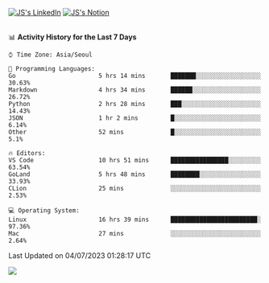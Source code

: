 
[![JS's LinkedIn](https://img.shields.io/badge/LinkedIn-blue?style=for-the-badge&logo=linkedin)](https://www.linkedin.com/in/jaeseung-lee-5a2a32139/) 
[![JS's Notion](https://img.shields.io/badge/Notion-black?style=for-the-badge&logo=notion)](https://bit.ly/ljswiki1) <br><br>
<!-- ![JS's GitHub stats](https://github-readme-stats-lemon-five.vercel.app/api?username=tkxkd0159&hide=contribs,prs,stars,issues&show_icons=true&theme=react&include_all_commits=true)   -->
<!-- ![Top Langs](https://github-readme-stats-lemon-five.vercel.app/api/top-langs/?username=tkxkd0159&layout=compact&hide=jupyter%20notebook,scss,html,css&langs_count=10)  -->


<!--START_SECTION:waka-->
📊 **Activity History for the Last 7 Days** 

```text
⌚︎ Time Zone: Asia/Seoul

💬 Programming Languages: 
Go                       5 hrs 14 mins       ███████░░░░░░░░░░░░░░░░░░   30.63% 
Markdown                 4 hrs 34 mins       ██████░░░░░░░░░░░░░░░░░░░   26.72% 
Python                   2 hrs 28 mins       ███░░░░░░░░░░░░░░░░░░░░░░   14.43% 
JSON                     1 hr 2 mins         █░░░░░░░░░░░░░░░░░░░░░░░░   6.14% 
Other                    52 mins             █░░░░░░░░░░░░░░░░░░░░░░░░   5.1%

🔥 Editors: 
VS Code                  10 hrs 51 mins      ████████████████░░░░░░░░░   63.54% 
GoLand                   5 hrs 48 mins       ████████░░░░░░░░░░░░░░░░░   33.93% 
CLion                    25 mins             ░░░░░░░░░░░░░░░░░░░░░░░░░   2.53%

💻 Operating System: 
Linux                    16 hrs 39 mins      ████████████████████████░   97.36% 
Mac                      27 mins             ░░░░░░░░░░░░░░░░░░░░░░░░░   2.64%

```


 Last Updated on 04/07/2023 01:28:17 UTC
<!--END_SECTION:waka-->

<a href="https://github.com/tkxkd0159/dsalgo">
  <img align="center" src="https://github-readme-stats-lemon-five.vercel.app/api/pin/?username=tkxkd0159&repo=dsalgo&theme=react" />
</a>


<!---
- 🔭 I’m currently working on ...
- 🌱 I’m currently learning blockchain and distributed network
- 👯 I’m looking to collaborate on ...
- 🤔 I’m looking for help with ...
- 💬 Ask me about ...
- 📫 How to reach me: ...
- 😄 Pronouns: ...
- ⚡ Fun fact: ...
-->
